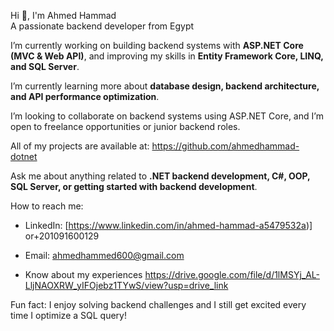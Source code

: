 Hi 👋, I'm Ahmed Hammad  
A passionate backend developer from Egypt  

I’m currently working on building backend systems with **ASP.NET Core (MVC & Web API)**, and improving my skills in **Entity Framework Core, LINQ, and SQL Server**.  

I’m currently learning more about **database design, backend architecture, and API performance optimization**.  

I’m looking to collaborate on backend systems using ASP.NET Core, and I’m open to freelance opportunities or junior backend roles.  

All of my projects are available at: https://github.com/ahmedhammad-dotnet 

Ask me about anything related to **.NET backend development, C#, OOP, SQL Server, or getting started with backend development**.  

How to reach me:  
- LinkedIn: [https://www.linkedin.com/in/ahmed-hammad-a5479532a)] or+201091600129
- Email: ahmedhammed600@gmail.com

- Know about my experiences https://drive.google.com/file/d/1lMSYj_AL-LljNAOXRW_yIFOjebz1TYwS/view?usp=drive_link

Fun fact: I enjoy solving backend challenges and I still get excited every time I optimize a SQL query!  

